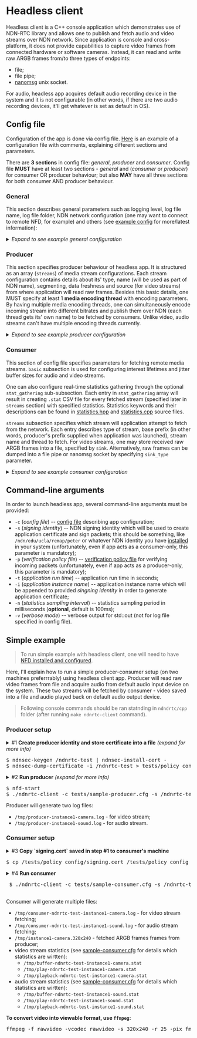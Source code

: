 # Headless client

Headless client is a C++ console application which demonstrates use of NDN-RTC library and allows one to publish and fetch audio and video streams over NDN network. Since application is console and cross-platform, it does not provide capabilities to capture video frames from connected hardware or software cameras. Instead, it can read and write raw ARGB frames from/to three types of endpoints:

- file;
- file pipe;
- [nanomsg](http://nanomsg.org/) unix socket.

 For audio, headless app acquires default audio recording device in the system and it is not configurable (in other words, if there are two audio recording devices, it'll get whatever is set as default in OS).
 
## Config file
Configuration of the app is done via config file. [Here](tests/default.cfg) is an example of a configuration file with comments, explaining different sections and parameters.
 
 There are **3 sections** in config file: *general*, *producer* and *consumer*. Config file **MUST** have at least two sections - *general* and (*consumer* or *producer*) for consumer OR producer behaviour; but also **MAY** have all three sections for both consumer AND producer behaviour.
 
### General
This section describes general parameters such as logging level, log file name, log file folder, NDN network configuration (one may want to connect to remote NFD, for example) and others (see [example config](tests/default.cfg) for more/latest information):

<details>
  <summary><i>Expand to see example general configuration</i></summary>

    general = {
      log_level = "default";  // all, debug, stat, default, none
      log_file = "ndnrtc-client.log";
      log_path = "/tmp";
      
      use_fec = true; // [true | false] -- use Forward Error Correction
      use_avsync = true; // [true | false] -- TBD: enable synchronization between audio/video streams
      
      ndnnetwork ={
        connect_host = "localhost";
        connect_port = 6363;
      };
    };
</pre>
</details>
 
### Producer
This section specifies producer behaviour of headless app. It is structured as an array (`streams`) of media stream configurations. Each stream configuration contains details about its' type, name (will be used as part of NDN name), segmenting, data freshness and source (for video streams) from where application will read raw frames. Besides this basic details, one MUST specify at least 1 **media encoding thread** with encoding parameters. By having multiple media encoding threads, one can simultaneously encode incoming stream into different bitrates and publish them over NDN (each thread gets its' own name) to be fetched by consumers. Unlike video, audio streams can't have multiple encoding threads currently.
 
<details>
  <summary><i>Expand to see example producer configuration</i></summary>

    produce = {
      streams = ({ // video stream configuration
        type = "video";             // [video | audio] 
        name = "camera";            // video stream name
        segment_size = 1000;        // in bytes
        freshness = 2000;           // in milliseconds
        source = "camera.argb";     // file from where raw frames will 
                                    // be read. frame resolution should be
                                    // equal to the maximum encoding resolution 
                                    // among threads
        sync = "sound";             // name of the audio stream to sync this video stream to
    
        threads = ({    // an array of stream's threads that will be published
          name = "low";                       // thread name
          coder = {                           // encoder parameters
            frame_rate = 30;
            gop = 30;                       //group of picture
            start_bitrate = 1000;
            max_bitrate = 10000;
            encode_height = 405;
            encode_width = 720;
            drop_frames = true;     // whether encoder should drop frames
                                    // to maintain start bitrate
          };
        },
        {
          name = "hi";
          coder = {
            frame_rate = 30;
            gop = 30;
            start_bitrate = 3000;
            max_bitrate = 10000;
            encode_height = 1080;
            encode_width = 1920;
            drop_frames = true;
          };
        });
      },
      {  // audio stream configuration
        type = "audio";
        name = "sound";
        thread = "pcmu";
        segment_size = 1000;
        freshness = 2000;           // in milliseconds
        codec = "g722";
        capture_device = 0;
      });
    };

</details>
 
### Consumer
This section of config file specifies parameters for fetching remote media streams. `basic` subsection is used for configuring interest lifetimes and jitter buffer sizes for audio and video streams. 

One can also configure real-time statistics gathering through the optional `stat_gathering` sub-subsection. Each entry in `stat_gathering` array will result in creating `.stat` CSV file for every fetched stream (specified later in `streams` section) with specified statistics. Statistics keywords and their descriptions can be found in [statistics.hpp](include/statistics.hpp) and [statistics.cpp](src/statistics.cpp#L180) source files.

`streams` subsection specifies which stream will application attempt to fetch from the network. Each entry describes type of stream, base prefix (in other words, producer's prefix supplied when application was launched), stream name and thread to fetch. For video streams, one may store received raw ARGB frames into a file, specified by `sink`. Alternatively, raw frames can be dumped into a file pipe or nanomsg socket by specifying `sink_type` parameter.

<details>
 <summary><i>Expand to see example consumer configuration</i></summary>
  
    consume = {
      basic = {
         audio = {
           interest_lifetime = 2000; // in millisecond
           jitter_size = 150; // minimal jitter buffer size in milliseconds
         };
         video = {
           interest_lifetime = 2000;
           jitter_size = 150;
         };
         // statistics to gather per stream
         // allowed statistics keywords can be found in statistics.h
         stat_gathering = ({
           name="buffer";  // file name prefix (complete filename will be 
                           // <name>-<producer_name>-<stream_name>.stat)
           statistics= ("jitterPlay", "jitterTar", "dArr"); 
         },
         {
           name="playback";
           statistics= ("framesAcq","lambdaD","drdPrime");
         },
         {
           name="play";
           statistics= ("lambdaD","drdPrime","jitterTar","dArr");
         });
      };
      streams = ({
        type = "video";             // [video | audio] 
        base_prefix = "/ndn/edu/ucla/remap/clientB";
        name = "camera";            // video stream name
        thread_to_fetch = "low";    // exact stream thread to fetch from
                                    // should be the name of one thread in this stream
        sink = "clientB-camera";    // file path where raw decoded frames 
                                    // will be stored (without extension)
                                    // full filename will be:
                                    //      "<sink>-<idx>-<W>x<H>.argb"
                                    // idx is required, as during fetching, 
                                    // consumer may receive different frame 
                                    // resolutions (due to ARC switching between
                                    // differen threads)
        sink_type = "file";         // "file", "pipe", "nano". if ommited - "file" by default
      },
      {
        type = "video";
        base_prefix = "/ndn/edu/ucla/remap/clientC";
        name = "camera";
        thread_to_fetch = "mid";
        sink = "clientC-camera";
        sink_type = "file";
      },
      {
        type = "audio";
        base_prefix = "/ndn/edu/ucla/remap/clientB";
        name = "sound";
        thread_to_fetch = "pcmu";
      },
      {
        type = "audio";
        base_prefix = "/ndn/edu/ucla/remap/clientC";
        name = "sound";
        thread_to_fetch = "pcmu";
      });
    };
</details>

## Command-line arguments

In order to launch headless app, several command-line arguments must be provided: 

- `-c` (*config file*) -- [config file](#config-file) describing app configuration;
- `-s` (*signing identity*) -- NDN signing identity which will be used to create application certificate and sign packets; this should be something, like `/ndn/edu/ucla/remap/peter` or whatever NDN identity you have [installed](http://named-data.net/doc/NFD/current/INSTALL.html#nfd-security) in your system (unfortunately, even if app acts as a consumer-only, this parameter is mandatory);
- `-p` (*verification policy file*) -- [verification policy file](https://named-data.net/doc/ndn-cxx/current/tutorials/security-validator-config.html) for verifying incoming packets (unfortunately, even if app acts as a producer-only, this parameter is mandatory);
- `-t` (*application run time*) -- application run time in seconds;
- `-i` (*application instance name*) -- application instance name which will be appended to provided *singning identity* in order to generate application certificate;
- `-n` (*statistics sampling interval*) -- statistics sampling period in milliseconds (**optional**, default is 100ms);
- `-v` (*verbose mode*) -- verbose output for std::out (not for log file specified in config file).

## Simple example
> To run simple example with headless client, one will need to have [NFD installed and configured](http://named-data.net/doc/NFD/current/INSTALL.html).

Here, I'll explain how to run a simple producer-consumer setup (on two machines preferrrably) using headless client app. Producer will read raw video frames from file and acquire audio from default audio input device on the system. These two streams will be fetched by consumer - video saved into a file and audio played back on default audio output device.

> Following console commands should be ran statnding in `ndndrtc/cpp` folder (after running `make ndnrtc-client` command).

### Producer setup

<details>
 <summary>#1 <b>Create producer identity and store certificate into a file</b> <i>(expand for more info)</i></summary>
 
 > Producer's certificate will be needed by consumer for verifying data later.
 
</details>

<pre>
$ ndnsec-keygen /ndnrtc-test | ndnsec-install-cert -
$ ndnsec-dump-certificate -i /ndnrtc-test > tests/policy_config/signing.cert
</pre>

<details>
 <summary>#2 <b>Run producer</b> <i>(expand for more info)</i></summary>
 
 > Last argument `-t` specifies runtime in seconds. Producer will read frames from test sequence in a loop.
 
</details>

<pre>
$ nfd-start
$ ./ndnrtc-client -c tests/sample-producer.cfg -s /ndnrtc-test -p tests/policy_config/rule.conf -i instance -t 100
</pre>

Producer will generate two log files:

- `/tmp/producer-instance1-camera.log` - for video stream;
- `/tmp/producer-instance1-sound.log` - for audio stream.

### Consumer setup

<details>
 <summary>#3 <b>Copy `signing.cert` saved in step #1 to consumer's machine</b></summary>
 
 > Nothing's here :neckbeard:
</details>

<pre>
$ cp <producer-ndnrtc-cpp-folder>/tests/policy_config/signing.cert <consumer-ndnrtc-cpp-folder>/tests/policy_config
</pre>

<details>
 <summary>#4 <b>Run consumer</b></summary>
 
 > Nothing's here :expressionless:
</details>
 
 <pre>
 $ ./ndnrtc-client -c tests/sample-consumer.cfg -s /ndnrtc-test -p tests/policy_config/rule.conf -i instance2 -t 50 -v
 </pre>
 
Consumer will generate multiple files:

- `/tmp/consumer-ndnrtc-test-instance1-camera.log` - for video stream fetching;
- `/tmp/consumer-ndnrtc-test-instance1-sound.log` - for audio stream fetching;
- `/tmp/instance1-camera.320x240` - fetched ARGB frames frames from producer;
- video stream statistics (see [sample-consumer.cfg](../tests/sample-consumer.cfg#L25) for details which statistics are wirtten):
  - `/tmp/buffer-ndnrtc-test-instance1-camera.stat`
  - `/tmp/play-ndnrtc-test-instance1-camera.stat`
  - `/tmp/playback-ndnrtc-test-instance1-camera.stat`
- audio stream statistics (see [sample-consumer.cfg](../tests/sample-consumer.cfg#L25) for details which statistics are wirtten):
  - `/tmp/buffer-ndnrtc-test-instance1-sound.stat`
  - `/tmp/play-ndnrtc-test-instance1-sound.stat`
  - `/tmp/playback-ndnrtc-test-instance1-sound.stat`
  
**To convert video into viewable format, use `ffmpeg`:**
<pre>
ffmpeg -f rawvideo -vcodec rawvideo -s 320x240 -r 25 -pix_fmt argb -i /tmp/instance1-camera.320x240 -c:v libx264 -preset ultrafast -qp 0 instance1-camera.mp4
</pre>
